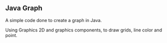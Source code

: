 
## Java Graph
A simple code done to create a graph in Java.

Using Graphics 2D and graphics components, to draw grids, line color and point.


